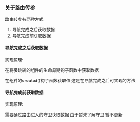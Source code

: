### **关于路由传参**



路由传参有两种方式

1. 导航完成之后获取数据
2. 导航完成前获取数据



#### **导航完成之后获取数据**

实现原理:

在将要跳转的组件的生命周期钩子函数中获取数据

在组件的created()钩子函数获取值 这是在导航完成之后可实现的方法

#### **导航完成前获取数据**

实现原理:

需要通过路由进入的守卫获取数据 由于暂未了解守卫 暂不更新

